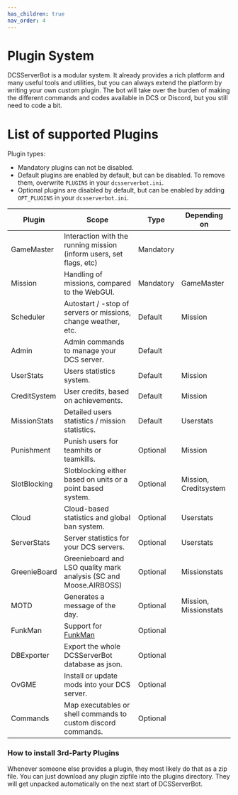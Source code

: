 ```yaml
---
has_children: true
nav_order: 4
---
```


# Plugin System

DCSServerBot is a modular system. It already provides a rich platform and many useful tools and utilities, 
but you can always extend the platform by writing your own custom plugin. The bot will take over the 
burden of making the different commands and codes available in DCS or Discord, but you still need to code 
a bit.

# List of supported Plugins

Plugin types:
- Mandatory plugins can not be disabled.
- Default plugins are enabled by default, but can be disabled. To remove them, overwrite `PLUGINS` in your `dcsserverbot.ini`.
- Optional plugins are disabled by default, but can be enabled by adding `OPT_PLUGINS` in your `dcsserverbot.ini`.

| Plugin       | Scope                                                               | Type      | Depending on          |
|--------------|---------------------------------------------------------------------|-----------|-----------------------|
| GameMaster   | Interaction with the running mission (inform users, set flags, etc) | Mandatory |                       |
| Mission      | Handling of missions, compared to the WebGUI.                       | Mandatory | GameMaster            |
| Scheduler    | Autostart / -stop of servers or missions, change weather, etc.      | Default   | Mission               |
| Admin        | Admin commands to manage your DCS server.                           | Default   |                       |
| UserStats    | Users statistics system.                                            | Default   | Mission               |
| CreditSystem | User credits, based on achievements.                                | Default   | Mission               |
| MissionStats | Detailed users statistics / mission statistics.                     | Default   | Userstats             |
| Punishment   | Punish users for teamhits or teamkills.                             | Optional  | Mission               |
| SlotBlocking | Slotblocking either based on units or a point based system.         | Optional  | Mission, Creditsystem |
| Cloud        | Cloud-based statistics and global ban system.                       | Optional  | Userstats             |
| ServerStats  | Server statistics for your DCS servers.                             | Optional  | Userstats             |
| GreenieBoard | Greenieboard and LSO quality mark analysis (SC and Moose.AIRBOSS)   | Optional  | Missionstats          |
| MOTD         | Generates a message of the day.                                     | Optional  | Mission, Missionstats |
| FunkMan      | Support for [FunkMan](https://github.com/funkyfranky/FunkMan)       | Optional  |                       |
| DBExporter   | Export the whole DCSServerBot database as json.                     | Optional  |                       |
| OvGME        | Install or update mods into your DCS server.                        | Optional  |                       |
| Commands     | Map executables or shell commands to custom discord commands.       | Optional  |                       |

### How to install 3rd-Party Plugins

Whenever someone else provides a plugin, they most likely do that as a zip file. You can just download any
plugin zipfile into the plugins directory. They will get unpacked automatically on the next start of DCSServerBot. 

